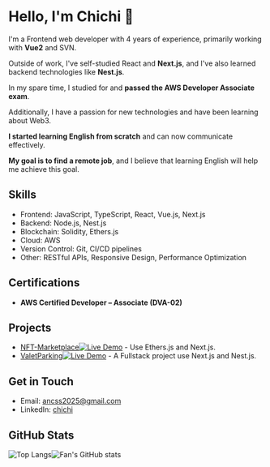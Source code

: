 # Hello, I'm Chichi 👋

I'm a Frontend web developer with 4 years of experience, primarily working with **Vue2** and SVN. 

Outside of work, I've self-studied React and **Next.js**, and I've also learned backend technologies like **Nest.js**. 

In my spare time, I studied for and **passed the AWS Developer Associate exam**.

Additionally, I have a passion for new technologies and have been learning about Web3. 

**I started learning English from scratch** and can now communicate effectively. 

**My goal is to find a remote job**, and I believe that learning English will help me achieve this goal.


## Skills
- Frontend: JavaScript, TypeScript, React, Vue.js, Next.js
- Backend: Node.js, Nest.js
- Blockchain: Solidity, Ethers.js 
- Cloud: AWS 
- Version Control: Git, CI/CD pipelines
- Other: RESTful APIs, Responsive Design, Performance Optimization

## Certifications
- **AWS Certified Developer – Associate (DVA-02)**

## Projects
- [ NFT-Marketplace](https://github.com/Ancss/NFT-Marketplace)[![Live Demo](https://img.shields.io/badge/Live_Demo-brightgreen.svg)](https://nft.chichi.hair/) - Use Ethers.js and Next.js.
- [ValetParking](https://github.com/Ancss/ValetParking)[![Live Demo](https://img.shields.io/badge/Live_Demo-brightgreen.svg)](https://valetparking.chichi.hair) - A Fullstack project use Next.js and Nest.js.

## Get in Touch
- Email: [ancss2025@gmail.com](mailto:ancss2025@gmail.com)
- LinkedIn: [chichi](https://www.linkedin.com/in/chichi-huang)


## GitHub Stats
<div style="display: flex; ">
  <img src="https://github-readme-stats.vercel.app/api/top-langs/?username=Ancss&layout=compact" alt="Top Langs">
  <img src="https://github-readme-stats.vercel.app/api?username=Ancss&show_icons=true" alt="Fan's GitHub stats">
</div>
<!--
**Ancss/Ancss** is a ✨ _special_ ✨ repository because its `README.md` (this file) appears on your GitHub profile.

Here are some ideas to get you started:

- 🔭 I’m currently working on ...
- 🌱 I’m currently learning ...
- 👯 I’m looking to collaborate on ...
- 🤔 I’m looking for help with ...
- 💬 Ask me about ...
- 📫 How to reach me: ...
- 😄 Pronouns: ...
- ⚡ Fun fact: ...
-->
